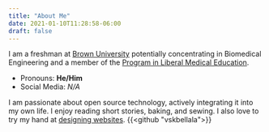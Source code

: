 ```yaml
---
title: "About Me"
date: 2021-01-10T11:28:58-06:00
draft: false
---
```


I am a freshman at [Brown University](https://www.brown.edu/) potentially concentrating in Biomedical Engineering and a member of the [Program in Liberal Medical Education](https://www.brown.edu/academics/medical/plme/).

- Pronouns: **He/Him**
- Social Media: *N/A*

I am passionate about open source technology, actively integrating it into my own life. I enjoy reading short stories, baking, and sewing. I also love to try my hand at [designing websites](https://github.com/vskbellala/covid-visuals/). 
{{<github "vskbellala">}}